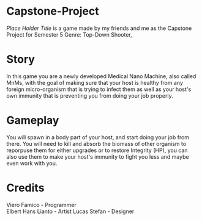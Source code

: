 # Capstone-Project
*Place Holder Title* is a game made by my friends and me as the Capstone Project for Semester 5
Genre: Top-Down Shooter,

# Story
In this game you are a newly developed Medical Nano Machine, also called MnMs, with the goal of making sure that your host is healthy from any foreign micro-organism that is trying to infect them as well as your host's own immunity that is preventing you from doing your job properly.

# Gameplay
You will spawn in a body part of your host, and start doing your job from there. You will need to kill and absorb the biomass of other organism to reporpuse them for either upgrades or to restore Integrity (HP), you can also use them to make your host's immunity to fight you less and maybe even work with you.

# Credits
Viero Famico - Programmer <br>
Elbert Hans Lianto - Artist
Lucas Stefan - Designer
